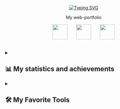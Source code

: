 <p align="center">
  <a href="https://git.io/typing-svg"><img src="https://readme-typing-svg.demolab.com?font=Macondo&weight=600&size=32&duration=4000&pause=600&color=2EF7DA&background=85858500&center=true&vCenter=true&random=false&width=635&lines=Hi%2C+I'm+Daniil;I'm+Front-End+Developer;2%2B+years+of+experience+in+JS;1%2B+years+of+experience+in+React;Always+learning+new+things;Platinum+for+the+Witcher+3" alt="Typing SVG" />
  </a>
</p>
<p align="center">
  <a href="https://grimaveira.github.io/react-portfolio-v2"  style="text-decoration: none;">
      My web-portfolio
  </a>
</p>
<p align="center">
  <a href=https://t.me/grimaveira><img height="48" width="48" src="https://cdn.simpleicons.org/telegram/2EF7DAFF"/></a>
  &#8287;&#8287;&#8287;&#8287;&#8287;
  <a href=https://vk.com/id187389901><img height="48" width="48" src="https://cdn.simpleicons.org/VK/2EF7DAFF"/></a>
  &#8287;&#8287;&#8287;&#8287;&#8287;
  <a href=https://www.codewars.com/users/Ragnar0k><img height="48" width="48" src="https://cdn.simpleicons.org/codewars/2EF7DAFF"/></a>
</p>

<br/>

<details> 
  <summary><h2>📊 My statistics and achievements</h2></summary>
  
  <h3>🔥 Streak Stats</h3>

  <p align="center">
    <a href="https://github.com/GrimAveira"><img src="https://github-profile-trophy.vercel.app/?username=grimaveira&theme=tokyonight&row=2&column=3"/></a>
  </p>

  <h3>🔥 GitHub Profile Stats</h3>
  
  <div align="center">
    
  ![](http://github-profile-summary-cards.vercel.app/api/cards/profile-details?username=grimaveira&theme=react)
  [![Top Langs](https://github-readme-stats.vercel.app/api/top-langs/?username=grimaveira&layout=donut&theme=tokyonight)](https://github.com/anuraghazra/github-readme-stats)![](http://github-profile-summary-cards.vercel.app/api/cards/productive-time?username=grimaveira&theme=react&utcOffset=8)
      
  </div>
  
  <h3>🔥 Codewars Stats</h3>
  
  <p align="center">
    <a href="https://www.codewars.com/users/Ragnar0k"><img src="https://www.codewars.com/users/Ragnar0k/badges/large"></a>
  </p>
</details>

<details> 
  <summary><h2>🛠️ My Favorite Tools</h2></summary>

  <h3>👨‍💻Main Programming and Markup Languages</h3>

  <p>
      <a href="https://github.com/search?q=user%3ADenverCoder1+language%3Ajavascript"><img alt="JavaScript" src="https://img.shields.io/badge/JavaScript-F7DF1E.svg?logo=javascript&logoColor=black"></a>
      <a href="https://github.com/search?q=user%3ADenverCoder1+language%3AtypeScript"><img alt="TypeScript" src="https://img.shields.io/badge/TypeScript-007ACC.svg?logo=typescript&logoColor=white"></a>
      <a href="https://github.com/search?q=user%3ADenverCoder1+language%3Acss"><img alt="CSS" src="https://img.shields.io/badge/CSS-1572B6.svg?logo=css3&logoColor=white"></a>
      <a href="https://github.com/search?q=user%3ADenverCoder1+language%3Ahtml"><img alt="HTML" src="https://img.shields.io/badge/HTML-E34F26.svg?logo=html5&logoColor=white"></a>
      <a href="https://github.com/search?q=user%3ADenverCoder1+language%3Amarkdown"><img alt="Markdown" src="https://img.shields.io/badge/Markdown-000000.svg?logo=markdown&logoColor=white"></a>
      <a href="https://github.com/search?q=user%3ADenverCoder1+language%3Abash"><img alt="Bash" src="https://img.shields.io/badge/Bash-121011.svg?logo=gnu-bash&logoColor=white"></a>
  </p>

  <h3>🧰 Frameworks and Libraries</h3>

  <p>
      <a href="#"><img alt="Express.js" src="https://img.shields.io/badge/Express.js-404d59.svg?logo=express&logoColor=white"></a>
      <a href="#"><img alt="GitHub Actions" src="https://img.shields.io/badge/GitHub%20Actions-2671E5.svg?logo=github%20actions&logoColor=white"></a>
      <a href="#"><img alt="React" src="https://img.shields.io/badge/React-20232a.svg?logo=react&logoColor=%2361DAFB"></a>
  </p>

  <h3>🗄️ Databases and Cloud Hosting</h3>

  <p>
      <a href="#"><img alt="GitHub Pages" src="https://img.shields.io/badge/GitHub%20Pages-327FC7.svg?logo=github&logoColor=white"></a>
      <a href="#"><img alt="MongoDB" src ="https://img.shields.io/badge/MongoDB-4ea94b.svg?logo=mongodb&logoColor=white"></a>
      <a href="#"><img alt="MySQL" src="https://img.shields.io/badge/MySQL-00f.svg?logo=mysql&logoColor=white"></a>
      <a href="#"><img alt="PostgreSQL" src ="https://img.shields.io/badge/PostgreSQL-316192.svg?logo=postgresql&logoColor=white"></a>
      <a href="#"><img alt="SQLite" src ="https://img.shields.io/badge/SQLite-07405e.svg?logo=sqlite&logoColor=white"></a>
  </p>

  <h3>💻 Software and Tools</h3>

  <p>
      <a href="#"><img alt="Git" src="https://img.shields.io/badge/Git-F05033.svg?logo=git&logoColor=white"></a>
      <a href="#"><img alt="Postman" src="https://img.shields.io/badge/Postman-FF6C37?logo=postman&logoColor=white"></a>
      <a href="#"><img alt="Stack Overflow" src="https://img.shields.io/badge/-Stack%20Overflow-FE7A16?logo=stack-overflow&logoColor=white"></a>
      <a href="#"><img alt="Visual Studio Code" src="https://img.shields.io/badge/Visual%20Studio%20Code-0078d7.svg?logo=visual-studio-code&logoColor=white"></a>
  </p>
</details>
